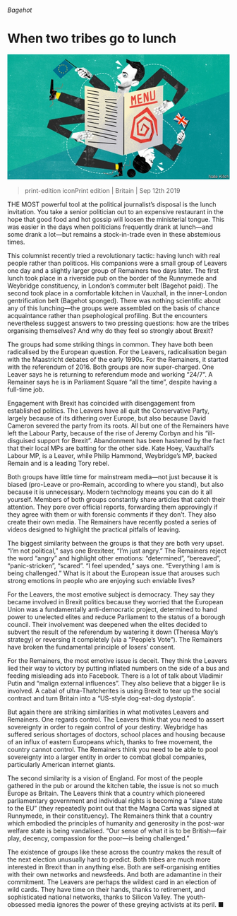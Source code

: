 ###### Bagehot

# When two tribes go to lunch 

![image](images/20190914_BRD000_0.jpg) 

> print-edition iconPrint edition | Britain | Sep 12th 2019 

THE MOST powerful tool at the political journalist’s disposal is the lunch invitation. You take a senior politician out to an expensive restaurant in the hope that good food and hot gossip will loosen the ministerial tongue. This was easier in the days when politicians frequently drank at lunch—and some drank a lot—but remains a stock-in-trade even in these abstemious times. 

This columnist recently tried a revolutionary tactic: having lunch with real people rather than politicos. His companions were a small group of Leavers one day and a slightly larger group of Remainers two days later. The first lunch took place in a riverside pub on the border of the Runnymede and Weybridge constituency, in London’s commuter belt (Bagehot paid). The second took place in a comfortable kitchen in Vauxhall, in the inner-London gentrification belt (Bagehot sponged). There was nothing scientific about any of this lunching—the groups were assembled on the basis of chance acquaintance rather than psephological profiling. But the encounters nevertheless suggest answers to two pressing questions: how are the tribes organising themselves? And why do they feel so strongly about Brexit? 

The groups had some striking things in common. They have both been radicalised by the European question. For the Leavers, radicalisation began with the Maastricht debates of the early 1990s. For the Remainers, it started with the referendum of 2016. Both groups are now super-charged. One Leaver says he is returning to referendum mode and working “24/7”. A Remainer says he is in Parliament Square “all the time”, despite having a full-time job. 

Engagement with Brexit has coincided with disengagement from established politics. The Leavers have all quit the Conservative Party, largely because of its dithering over Europe, but also because David Cameron severed the party from its roots. All but one of the Remainers have left the Labour Party, because of the rise of Jeremy Corbyn and his “ill-disguised support for Brexit”. Abandonment has been hastened by the fact that their local MPs are batting for the other side. Kate Hoey, Vauxhall’s Labour MP, is a Leaver, while Philip Hammond, Weybridge’s MP, backed Remain and is a leading Tory rebel. 

Both groups have little time for mainstream media—not just because it is biased (pro-Leave or pro-Remain, according to where you stand), but also because it is unnecessary. Modern technology means you can do it all yourself. Members of both groups constantly share articles that catch their attention. They pore over official reports, forwarding them approvingly if they agree with them or with forensic comments if they don’t. They also create their own media. The Remainers have recently posted a series of videos designed to highlight the practical pitfalls of leaving. 

The biggest similarity between the groups is that they are both very upset. “I’m not political,” says one Brexiteer, “I’m just angry.” The Remainers reject the word “angry” and highlight other emotions: “determined”, “bereaved”, “panic-stricken”, “scared”. “I feel upended,” says one. “Everything I am is being challenged.” What is it about the European issue that arouses such strong emotions in people who are enjoying such enviable lives? 

For the Leavers, the most emotive subject is democracy. They say they became involved in Brexit politics because they worried that the European Union was a fundamentally anti-democratic project, determined to hand power to unelected elites and reduce Parliament to the status of a borough council. Their involvement was deepened when the elites decided to subvert the result of the referendum by watering it down (Theresa May’s strategy) or reversing it completely (via a “People’s Vote”). The Remainers have broken the fundamental principle of losers’ consent. 

For the Remainers, the most emotive issue is deceit. They think the Leavers lied their way to victory by putting inflated numbers on the side of a bus and feeding misleading ads into Facebook. There is a lot of talk about Vladimir Putin and “malign external influences”. They also believe that a bigger lie is involved. A cabal of ultra-Thatcherites is using Brexit to tear up the social contract and turn Britain into a “US-style dog-eat-dog dystopia”. 

But again there are striking similarities in what motivates Leavers and Remainers. One regards control. The Leavers think that you need to assert sovereignty in order to regain control of your destiny. Weybridge has suffered serious shortages of doctors, school places and housing because of an influx of eastern Europeans which, thanks to free movement, the country cannot control. The Remainers think you need to be able to pool sovereignty into a larger entity in order to combat global companies, particularly American internet giants. 

The second similarity is a vision of England. For most of the people gathered in the pub or around the kitchen table, the issue is not so much Europe as Britain. The Leavers think that a country which pioneered parliamentary government and individual rights is becoming a “slave state to the EU” (they repeatedly point out that the Magna Carta was signed at Runnymede, in their constituency). The Remainers think that a country which embodied the principles of humanity and generosity in the post-war welfare state is being vandalised. “Our sense of what it is to be British—fair play, decency, compassion for the poor—is being challenged.” 

The existence of groups like these across the country makes the result of the next election unusually hard to predict. Both tribes are much more interested in Brexit than in anything else. Both are self-organising entities with their own networks and newsfeeds. And both are adamantine in their commitment. The Leavers are perhaps the wildest card in an election of wild cards. They have time on their hands, thanks to retirement, and sophisticated national networks, thanks to Silicon Valley. The youth-obsessed media ignores the power of these greying activists at its peril. ■ 

